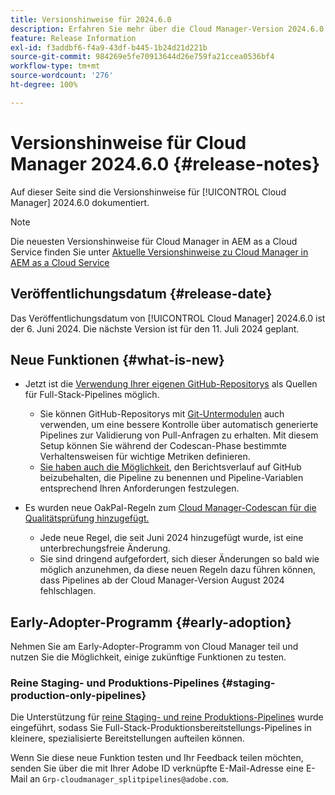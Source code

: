 ```yaml
---
title: Versionshinweise für 2024.6.0
description: Erfahren Sie mehr über die Cloud Manager-Version 2024.6.0.
feature: Release Information
exl-id: f3addbf6-f4a9-43df-b445-1b24d21d221b
source-git-commit: 984269e5fe70913644d26e759fa21ccea0536bf4
workflow-type: tm+mt
source-wordcount: '276'
ht-degree: 100%

---
```


# Versionshinweise für Cloud Manager 2024.6.0 {#release-notes}

Auf dieser Seite sind die Versionshinweise für [!UICONTROL Cloud Manager] 2024.6.0 dokumentiert.

>[!NOTE]
>
>Die neuesten Versionshinweise für Cloud Manager in AEM as a Cloud Service finden Sie unter [Aktuelle Versionshinweise zu Cloud Manager in AEM as a Cloud Service](https://experienceleague.adobe.com/de/docs/experience-manager-cloud-service/content/release-notes/cloud-manager/current)

## Veröffentlichungsdatum {#release-date}

Das Veröffentlichungsdatum von [!UICONTROL Cloud Manager] 2024.6.0 ist der 6. Juni 2024. Die nächste Version ist für den 11. Juli 2024 geplant.

## Neue Funktionen {#what-is-new}

* Jetzt ist die [Verwendung Ihrer eigenen GitHub-Repositorys](/help/managing-code/private-repositories.md) als Quellen für Full-Stack-Pipelines möglich.

   * Sie können GitHub-Repositorys mit [Git-Untermodulen](/help/managing-code/git-submodules.md) auch verwenden, um eine bessere Kontrolle über automatisch generierte Pipelines zur Validierung von Pull-Anfragen zu erhalten. Mit diesem Setup können Sie während der Codescan-Phase bestimmte Verhaltensweisen für wichtige Metriken definieren.
   * [Sie haben auch die Möglichkeit](/help/managing-code/github-check-config.md), den Berichtsverlauf auf GitHub beizubehalten, die Pipeline zu benennen und Pipeline-Variablen entsprechend Ihren Anforderungen festzulegen.
* Es wurden neue OakPal-Regeln zum [Cloud Manager-Codescan für die Qualitätsprüfung hinzugefügt.](/help/using/custom-code-quality-rules.md#oakpal-ui-content-package)
   * Jede neue Regel, die seit Juni 2024 hinzugefügt wurde, ist eine unterbrechungsfreie Änderung.
   * Sie sind dringend aufgefordert, sich dieser Änderungen so bald wie möglich anzunehmen, da diese neuen Regeln dazu führen können, dass Pipelines ab der Cloud Manager-Version August 2024 fehlschlagen.

## Early-Adopter-Programm {#early-adoption}

Nehmen Sie am Early-Adopter-Programm von Cloud Manager teil und nutzen Sie die Möglichkeit, einige zukünftige Funktionen zu testen.

### Reine Staging- und Produktions-Pipelines {#staging-production-only-pipelines}

Die Unterstützung für [reine Staging- und reine Produktions-Pipelines](/help/using/stage-prod-only.md) wurde eingeführt, sodass Sie Full-Stack-Produktionsbereitstellungs-Pipelines in kleinere, spezialisierte Bereitstellungen aufteilen können.

Wenn Sie diese neue Funktion testen und Ihr Feedback teilen möchten, senden Sie über die mit Ihrer Adobe ID verknüpfte E-Mail-Adresse eine E-Mail an `Grp-cloudmanager_splitpipelines@adobe.com`.
